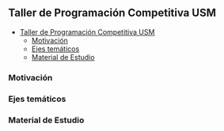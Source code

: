 ## Taller de Programación Competitiva USM

- [Taller de Programación Competitiva USM](#taller-de-programaci-n-competitiva-usm)
  * [Motivación](#motivaci-n)
  * [Ejes temáticos](#ejes-tem-ticos)
  * [Material de Estudio](#material-de-estudio)

### Motivación

### Ejes temáticos

### Material de Estudio

